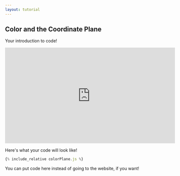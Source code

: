 ```yaml
---
layout: tutorial
---
```


## Color and the Coordinate Plane

Your introduction to code!

<div class="center">
<iframe width="560" height="315" src="https://www.youtube.com/embed/5CPLpZS9jgc" frameborder="0" allow="accelerometer; autoplay; clipboard-write; encrypted-media; gyroscope; picture-in-picture" allowfullscreen></iframe>
</div>

Here's what your code will look like!

<div id="preview"></div>

```javascript
{% include_relative colorPlane.js %}
```
You can put code here instead of going to the website, if you want!

<script src="colorPlane.js"></script>
